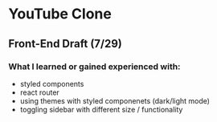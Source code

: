 # YouTube Clone

## Front-End Draft (7/29)

### What I learned or gained experienced with:

- styled components
- react router
- using themes with styled componenets (dark/light mode)
- toggling sidebar with different size / functionality
